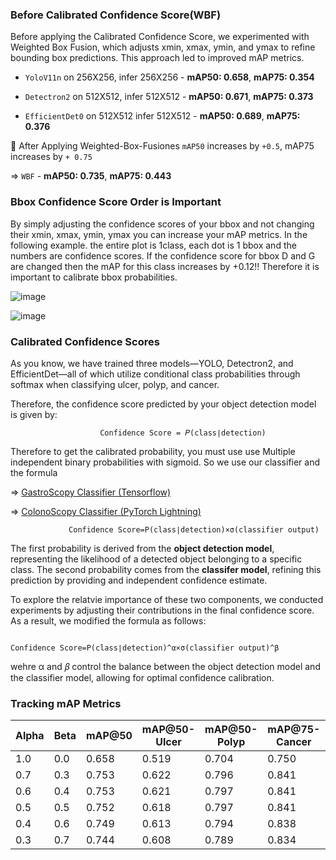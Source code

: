 ### Before Calibrated Confidence Score(WBF)

Before applying the Calibrated Confidence Score, we experimented with Weighted Box Fusion, which adjusts xmin, xmax, ymin, and ymax to refine bounding box predictions. This approach led to improved mAP metrics.

<GastroScopy>
  
- `YoloV11n` on 256X256, infer 256X256 - **mAP50: 0.658**, **mAP75: 0.354**
  
- `Detectron2` on 512X512, infer 512X512 - **mAP50: 0.671**, **mAP75: 0.373**

- `EfficientDet0` on 512X512 infer 512X512 - **mAP50: 0.689**, **mAP75: 0.376**

📌 After Applying Weighted-Box-Fusiones `mAP50` increases by `+0.5`, mAP75 increases by `+ 0.75`

=> `WBF` - **mAP50: 0.735**, **mAP75: 0.443**

<ColonoScopy>



### Bbox Confidence Score Order is Important

By simply adjusting the confidence scores of your bbox and not changing their xmin, xmax, ymin, ymax you can increase your mAP metrics. In the following example. the entire plot is 1class, each dot is 1 bbox and the numbers are confidence scores. If the confidence score for bbox D and G are changed then the mAP for this class increases by +0.12!! Therefore it is important to calibrate bbox probabilities.

![image](https://github.com/user-attachments/assets/837c1ffb-26bc-4f1d-8e97-5924064bacf1)

![image](https://github.com/user-attachments/assets/f869f981-6859-422b-bd0b-7d1d1278805c)

### Calibrated Confidence Scores

As you know, we have trained three models—YOLO, Detectron2, and EfficientDet—all of which utilize conditional class probabilities through softmax when classifying ulcer, polyp, and cancer.

Therefore, the confidence score predicted by your object detection model is given by:

                        Confidence Score = 𝑃(class∣detection)


Therefore to get the calibrated probability, you must use use Multiple independent binary probabilities with sigmoid. So we use our classifier and the formula 

=> [GastroScopy Classifier (Tensorflow)](https://github.com/SEOYUNJE/Endoscope-Object-Detection/blob/main/Calibrated-Confidence-Score/gastroscopy_tf_classify.ipynb)

=> [ColonoScopy Classifier (PyTorch Lightning)](https://github.com/SEOYUNJE/Endoscope-Object-Detection/blob/main/Calibrated-Confidence-Score/colonoscopy_pytorchlightning.ipynb)


                 Confidence Score=P(class∣detection)×σ(classifier output)

The first probability is derived from the **object detection model**, representing the likelihood of a detected object belonging to a specific class. The second probability comes from the **classifer model**, refining this prediction by providing and independent confidence estimate.

To explore the relatvie importance of these two components, we conducted experiments by adjusting their contributions in the final confidence score. As a result, we modified the formula as follows:

                 Confidence Score=P(class∣detection)^α×σ(classifier output)^β
wehre  α and 𝛽 control the balance between the object detection model and the classifier model, allowing for optimal confidence calibration. 

### Tracking mAP Metrics

|  Alpha | Beta |   mAP@50 | mAP@50-Ulcer | mAP@50-Polyp |mAP@75-Cancer | mAP@75 | mAP@75-Ulcer | mAP@75-Polyp | mAP@75-Cancer  |
|--------|-------|----------|--------------|--------------|--------------|--------|--------------|--------------|----------------|
|   1.0  |  0.0  |    0.658 | 0.519 | 0.704 | 0.750 | 0.354 | 0.207 | 0.357 | 0.498     |
|   0.7  |  0.3  |     0.753 | 0.622 | 0.796 | 0.841 | 0.449 | 0.255 | 0.501 | 0.592   |
|   0.6  |  0.4  |     0.753 | 0.621 | 0.797 | 0.841 | 0.447 | 0.253 | 0.498 | 0.591     |
|   0.5  |  0.5  |     0.752 | 0.618 | 0.797 | 0.841 | 0.445 | 0.251 | 0.496 | 0.589   |
|   0.4  |  0.6  |     0.749 | 0.613 | 0.794 | 0.838 | 0.443 | 0.249 | 0.492 | 0.588     |
|   0.3  |  0.7  |     0.744 | 0.608 | 0.789 | 0.834 | 0.438 | 0.243 | 0.487 | 0.585     |                 
